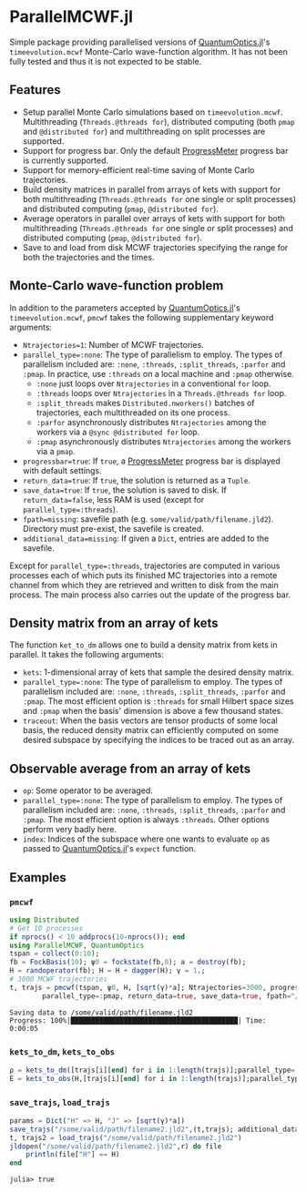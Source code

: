# ParallelMCWF.jl
Simple package providing parallelised versions of [QuantumOptics.jl](https://github.com/qojulia/QuantumOptics.jl)'s `timeevolution.mcwf` Monte-Carlo wave-function algorithm. It has not been fully tested and thus it is not expected to be stable.

## Features
- Setup parallel Monte Carlo simulations based on `timeevolution.mcwf`. Multithreading (`Threads.@threads for`), distributed computing (both `pmap` and `@distributed for`) and multithreading on split processes are supported.
- Support for progress bar. Only the default [ProgressMeter](https://github.com/timholy/ProgressMeter.jl) progress bar is currently supported.
- Support for memory-efficient real-time saving of Monte Carlo trajectories.
- Build density matrices in parallel from arrays of kets with support for both multithreading (`Threads.@threads for` one single or split processes) and distributed computing (`pmap`, `@distributed for`).
- Average operators in parallel over arrays of kets with support for both multithreading (`Threads.@threads for` one single or split processes) and distributed computing (`pmap`, `@distributed for`).
- Save to and load from disk MCWF trajectories specifying the range for both the trajectories and the times.

## Monte-Carlo wave-function problem

In addition to the parameters accepted by [QuantumOptics.jl](https://github.com/qojulia/QuantumOptics.jl)'s `timeevolution.mcwf`, `pmcwf` takes the following supplementary keyword arguments:
* `Ntrajectories=1`: Number of MCWF trajectories.
* `parallel_type=:none`: The type of parallelism to employ. The types of
parallelism included are: `:none`, `:threads`, `:split_threads`, `:parfor` and `:pmap`. In practice, use `:threads` on a local machine and `:pmap` otherwise.
	* `:none` just loops over `Ntrajectories` in a conventional `for` loop.
	* `:threads` loops over `Ntrajectories` in a `Threads.@threads for` loop.
	* `:split_threads` makes `Distributed.nworkers()` batches of trajectories, each multithreaded on its one process.
	* `:parfor` asynchronously distributes `Ntrajectories` among the workers via a `@sync @distributed for` loop.
	* `:pmap` asynchronously distributes `Ntrajectories` among the workers via a `pmap`.
* `progressbar=true`: If `true`, a [ProgressMeter](https://github.com/timholy/ProgressMeter.jl) progress bar is displayed with default settings.
* `return_data=true`: If `true`, the solution is returned as a `Tuple`.
* `save_data=true`: If `true`, the solution is saved to disk. If `return_data=false`, less RAM is used (except for `parallel_type=:threads`).
* `fpath=missing`: savefile path (e.g. `some/valid/path/filename.jld2`).
Directory must pre-exist, the savefile is created.
* `additional_data=missing`: If given a `Dict`, entries are added to the
savefile.

Except for `parallel_type=:threads`, trajectories are computed in various processes each of which puts its finished MC trajectories into a remote channel from which they are retrieved and written to disk from the main process. The main process also carries out the update of the progress bar.

## Density matrix from an array of kets

The function `ket_to_dm` allows one to build a density matrix from kets in parallel. It takes the following arguments:
* `kets`: 1-dimensional array of kets that sample the desired density matrix.
* `parallel_type=:none`: The type of parallelism to employ. The types of
parallelism included are: `:none`, `:threads`, `:split_threads`, `:parfor` and `:pmap`. The most efficient option is `:threads` for small Hilbert space sizes and `:pmap` when the basis' dimension is above a few thousand states.
* `traceout`: When the basis vectors are tensor products of some local basis, the reduced density matrix can efficiently computed on some desired subspace by specifying the indices to be traced out as an array.

## Observable average from an array of kets

* `op`: Some operator to be averaged.
* `parallel_type=:none`: The type of parallelism to employ. The types of
parallelism included are: `:none`, `:threads`, `:split_threads`, `:parfor` and `:pmap`. The most efficient option is always `:threads`. Other options perform very badly here.
* `index`: Indices of the subspace where one wants to evaluate `op` as passed to [QuantumOptics.jl](https://github.com/qojulia/QuantumOptics.jl)'s `expect` function.

## Examples

### `pmcwf`
```julia
using Distributed
# Get 10 processes
if nprocs() < 10 addprocs(10-nprocs()); end
using ParallelMCWF, QuantumOptics
tspan = collect(0:10);
fb = FockBasis(10); ψ0 = fockstate(fb,0); a = destroy(fb);
H = randoperator(fb); H = H + dagger(H); γ = 1.;
# 3000 MCWF trajectories
t, trajs = pmcwf(tspan, ψ0, H, [sqrt(γ)*a]; Ntrajectories=3000, progressbar=true,
		parallel_type=:pmap, return_data=true, save_data=true, fpath="/some/valid/path/filename.jld2");
```
```julia-repl
Saving data to /some/valid/path/filename.jld2
Progress: 100%|█████████████████████████████████████████| Time: 0:00:05
```

### `kets_to_dm`, `kets_to_obs`
```julia
ρ = kets_to_dm([trajs[i][end] for i in 1:length(trajs)];parallel_type=:pmap);
E = kets_to_obs(H,[trajs[i][end] for i in 1:length(trajs)];parallel_type=:threads);
```

### `save_trajs`, `load_trajs`
```julia
params = Dict("H" => H, "J" => [sqrt(γ)*a])
save_trajs("/some/valid/path/filename2.jld2",(t,trajs); additional_data=params)
t, trajs2 = load_trajs("/some/valid/path/filename2.jld2")
jldopen("/some/valid/path/filename2.jld2",r) do file
	println(file["H"] == H)
end
```
```julia-repl
julia> true
```
